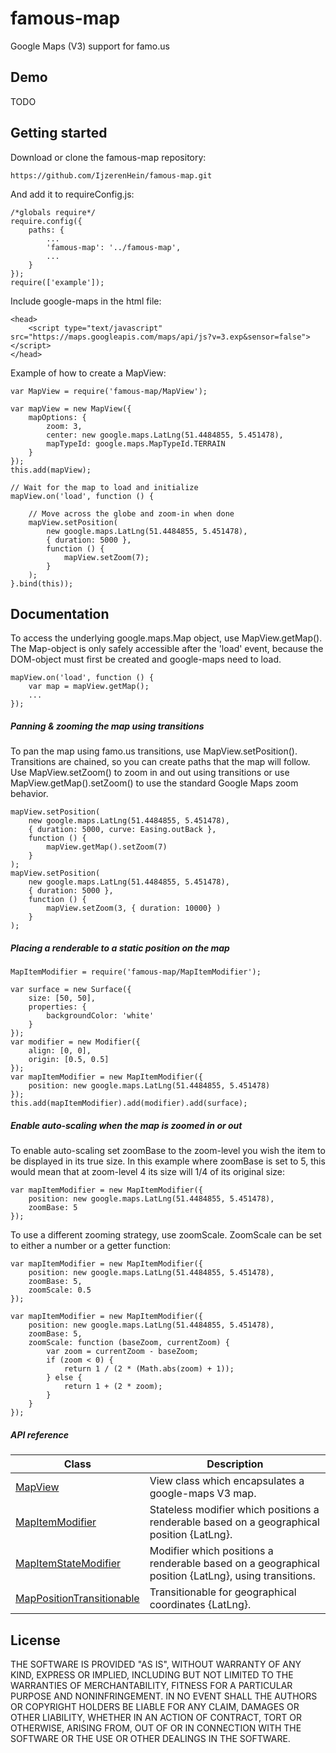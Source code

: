 famous-map
==========

Google Maps (V3) support for famo.us


## Demo

TODO


## Getting started

Download or clone the famous-map repository:

	https://github.com/IjzerenHein/famous-map.git

And add it to requireConfig.js:

	/*globals require*/
	require.config({
    	paths: {
    		...
			'famous-map': '../famous-map',
			...
	    }
	});
	require(['example']);
	
Include google-maps in the html file:

    <head>
        <script type="text/javascript" src="https://maps.googleapis.com/maps/api/js?v=3.exp&sensor=false"></script>
    </head>

Example of how to create a MapView:

    var MapView = require('famous-map/MapView');

    var mapView = new MapView({
    	mapOptions: {
	        zoom: 3,
    	    center: new google.maps.LatLng(51.4484855, 5.451478),
    	    mapTypeId: google.maps.MapTypeId.TERRAIN
    	}
    });
    this.add(mapView);
    
    // Wait for the map to load and initialize
    mapView.on('load', function () {
    
        // Move across the globe and zoom-in when done
        mapView.setPosition(
            new google.maps.LatLng(51.4484855, 5.451478),
            { duration: 5000 },
            function () {
        		mapView.setZoom(7);
           	}
        );
    }.bind(this));

## Documentation

To access the underlying google.maps.Map object, use MapView.getMap(). The Map-object
is only safely accessible after the 'load' event, because the DOM-object must first be created and google-maps need to load.

	mapView.on('load', function () {
		var map = mapView.getMap();
		...
	});

##### Panning & zooming the map using transitions

To pan the map using famo.us transitions, use MapView.setPosition().
Transitions are chained, so you can create paths that the map will follow.
Use MapView.setZoom() to zoom in and out using transitions or use MapView.getMap().setZoom() to use the standard Google Maps zoom behavior.

	mapView.setPosition(
		new google.maps.LatLng(51.4484855, 5.451478),
		{ duration: 5000, curve: Easing.outBack },
		function () {
			mapView.getMap().setZoom(7)
		}
	);
	mapView.setPosition(
		new google.maps.LatLng(51.4484855, 5.451478),
		{ duration: 5000 },
		function () {
			mapView.setZoom(3, { duration: 10000} )
		}
	);

##### Placing a renderable to a static position on the map

	MapItemModifier = require('famous-map/MapItemModifier');
	
	var surface = new Surface({
		size: [50, 50],
		properties: {
			backgroundColor: 'white'
		}
	});
	var modifier = new Modifier({
		align: [0, 0],
        origin: [0.5, 0.5]
	});
	var mapItemModifier = new MapItemModifier({
		position: new google.maps.LatLng(51.4484855, 5.451478)
	});
	this.add(mapItemModifier).add(modifier).add(surface);

##### Enable auto-scaling when the map is zoomed in or out

To enable auto-scaling set zoomBase to the zoom-level you wish the item to be displayed in its true size. In this example where zoomBase is set to 5, this would mean that at zoom-level 4 its size will 1/4 of its original size:

	var mapItemModifier = new MapItemModifier({
		position: new google.maps.LatLng(51.4484855, 5.451478),
		zoomBase: 5
	});

To use a different zooming strategy, use zoomScale. ZoomScale can be set to either a number or a getter function:

	var mapItemModifier = new MapItemModifier({
		position: new google.maps.LatLng(51.4484855, 5.451478),
		zoomBase: 5,
		zoomScale: 0.5
	});
	
	var mapItemModifier = new MapItemModifier({
		position: new google.maps.LatLng(51.4484855, 5.451478),
		zoomBase: 5,
		zoomScale: function (baseZoom, currentZoom) {
			var zoom = currentZoom - baseZoom;
            if (zoom < 0) {
            	return 1 / (2 * (Math.abs(zoom) + 1));
            } else {
            	return 1 + (2 * zoom);
            }
		}
	});

##### API reference

|Class|Description|
|---|---|
|[MapView](docs/MapView.md)|View class which encapsulates a google-maps V3 map.|
|[MapItemModifier](docs/MapItemModifier.md)|Stateless modifier which positions a renderable based on a geographical position {LatLng}.|
|[MapItemStateModifier](docs/MapItemStateModifier.md)|Modifier which positions a renderable based on a geographical position {LatLng}, using transitions.|
|[MapPositionTransitionable](docs/MapPositionTransitionable.md)|Transitionable for geographical coordinates {LatLng}.



## License

THE SOFTWARE IS PROVIDED "AS IS", WITHOUT WARRANTY OF ANY KIND, EXPRESS OR
IMPLIED, INCLUDING BUT NOT LIMITED TO THE WARRANTIES OF MERCHANTABILITY,
FITNESS FOR A PARTICULAR PURPOSE AND NONINFRINGEMENT. IN NO EVENT SHALL THE
AUTHORS OR COPYRIGHT HOLDERS BE LIABLE FOR ANY CLAIM, DAMAGES OR OTHER
LIABILITY, WHETHER IN AN ACTION OF CONTRACT, TORT OR OTHERWISE, ARISING FROM,
OUT OF OR IN CONNECTION WITH THE SOFTWARE OR THE USE OR OTHER DEALINGS IN
THE SOFTWARE.